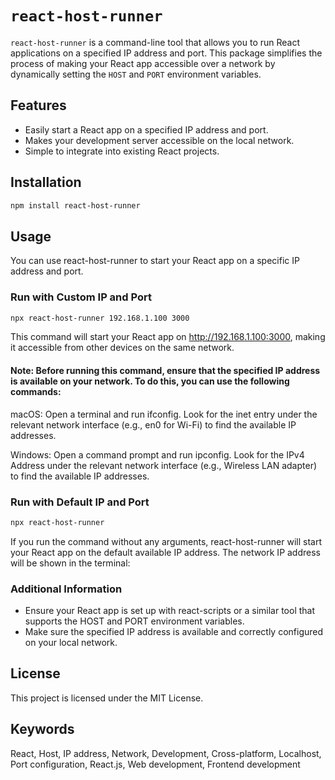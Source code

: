 # `react-host-runner`

`react-host-runner` is a command-line tool that allows you to run React applications on a specified IP address and port. This package simplifies the process of making your React app accessible over a network by dynamically setting the `HOST` and `PORT` environment variables.

## Features

- Easily start a React app on a specified IP address and port.
- Makes your development server accessible on the local network.
- Simple to integrate into existing React projects.

## Installation

```bash
npm install react-host-runner
```

## Usage

You can use react-host-runner to start your React app on a specific IP address and port.
### Run with Custom IP and Port

```bash
npx react-host-runner 192.168.1.100 3000
```
This command will start your React app on http://192.168.1.100:3000, making it accessible from other devices on the same network.

#### Note: Before running this command, ensure that the specified IP address is available on your network. To do this, you can use the following commands:

macOS: Open a terminal and run ifconfig. Look for the inet entry under the relevant network interface (e.g., en0 for Wi-Fi) to find the available IP addresses.

Windows: Open a command prompt and run ipconfig. Look for the IPv4 Address under the relevant network interface (e.g., Wireless LAN adapter) to find the available IP addresses.

### Run with Default IP and Port
```bash
npx react-host-runner 
```
If you run the command without any arguments, react-host-runner will start your React app on the default available IP address. The network IP address will be shown in the terminal:

### Additional Information

- Ensure your React app is set up with react-scripts or a similar tool that supports the HOST and PORT environment variables.
- Make sure the specified IP address is available and correctly configured on your local network.


## License

This project is licensed under the MIT License.

## Keywords

React, Host, IP address, Network, Development, Cross-platform, Localhost, Port configuration, React.js, Web development, Frontend development



